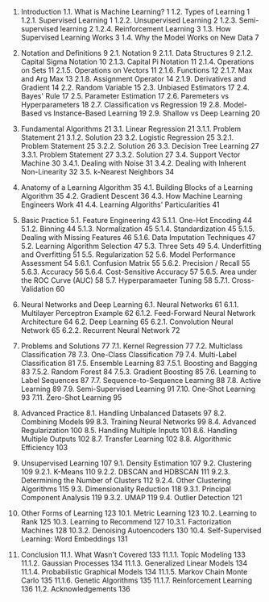 1. Introduction
  1.1. What is Machine Learning? 1
  1.2. Types of Learning 1
    1.2.1. Supervised Learning 1
    1.2.2. Unsupervised Learning 2
    1.2.3. Semi-supervised learning 2 
    1.2.4. Reinforcement Learning 3
  1.3. How Supervised Learning Works 3
  1.4. Why the Model Works on New Data 7

2. Notation and Definitions 9
  2.1. Notation 9
    2.1.1. Data Structures 9
    2.1.2. Capital Sigma Notation 10
    2.1.3. Capital Pi Notation 11
    2.1.4. Operations on Sets 11
    2.1.5. Operations on Vectors 11
    2.1.6. Functions 12
    2.1.7. Max and Arg Max 13
    2.1.8. Assignment Operator 14
    2.1.9. Derivatives and Gradient 14
  2.2. Random Variable 15
  2.3. Unbiased Estimators 17
  2.4. Bayes' Rule 17
  2.5. Parameter Estimation 17
  2.6. Paremeters vs Hyperparameters 18
  2.7. Classification vs Regression 19
  2.8. Model-Based vs Instance-Based Learning 19
  2.9. Shallow vs Deep Learning 20

3. Fundamental Algorithms 21
  3.1. Linear Regression 21
    3.1.1. Problem Statement 21
    3.1.2. Solution 23
  3.2. Logistic Regression 25
    3.2.1. Problem Statement 25
    3.2.2. Solution 26
  3.3. Decision Tree Learning 27
    3.3.1. Problem Statement 27
    3.3.2. Solution 27
  3.4. Support Vector Machine 30
    3.4.1. Dealing with Noise 31
    3.4.2. Dealing with Inherent Non-Linearity 32
  3.5. k-Nearest Neighbors 34

4. Anatomy of a Learning Algorithm 35
  4.1. Building Blocks of a Learning Algorithm 35
  4.2. Gradient Descent 36
  4.3. How Machine Learning Engineers Work 41
  4.4. Learning Algoriths' Particularities 41

5. Basic Practice 
  5.1. Feature Engineering 43
    5.1.1. One-Hot Encoding 44
    5.1.2. Binning 44
    5.1.3. Normalization 45
    5.1.4. Standardization 45
    5.1.5. Dealing with Missing Features 46
    5.1.6. Data Imputation Techniques 47
  5.2. Learning Algorithm Selection 47
  5.3. Three Sets 49
  5.4. Underfitting and Overfitting 51
  5.5. Regularization 52
  5.6. Model Performance Assessment 54
    5.6.1. Confusion Matrix 55
    5.6.2. Precision / Recall 55
    5.6.3. Accuracy 56
    5.6.4. Cost-Sensitive Accuracy 57
    5.6.5. Area under the ROC Curve (AUC) 58
  5.7. Hyperparamaeter Tuning 58
    5.7.1. Cross-Validation 60

6. Neural Networks and Deep Learning 
  6.1. Neural Networks 61
    6.1.1. Multilayer Perceptron Example 62
    6.1.2. Feed-Forward Neural Network Architecture 64
  6.2. Deep Learning 65
    6.2.1. Convolution Neural Network 65
    6.2.2. Recurrent Neural Network 72

7. Problems and Solutions 77
  7.1. Kernel Regression 77
  7.2. Multiclass Classification 78
  7.3. One-Class Classification 79
  7.4. Multi-Label Classification 81
  7.5. Ensemble Learning 83
    7.5.1. Boosting and Bagging 83
    7.5.2. Random Forest 84
    7.5.3. Gradient Boosting 85
  7.6. Learning to Label Sequences 87
  7.7. Sequence-to-Sequence Learning 88
  7.8. Active Learning 89
  7.9. Semi-Supervised Learning 91
  7.10. One-Shot Learning 93
  7.11. Zero-Shot Learning 95

8. Advanced Practice
  8.1. Handling Unbalanced Datasets 97
  8.2. Combining Models 99
  8.3. Training Neural Networks 99
  8.4. Advanced Regularization 100
  8.5. Handling Multiple Inputs 101
  8.6. Handling Multiple Outputs 102
  8.7. Transfer Learning 102
  8.8. Algorithmic Efficiency 103

9. Unsupervised Learning 107
  9.1. Density Estimation 107
  9.2. Clustering 109
    9.2.1. K-Means 110
    9.2.2. DBSCAN and HDBSCAN 111
    9.2.3. Determining the Number of Clusters 112
    9.2.4. Other Clustering Algorithms 115
  9.3. Dimensionality Reduction 118
    9.3.1. Principal Component Analysis 119
    9.3.2. UMAP 119
  9.4. Outlier Detection 121

10. Other Forms of Learning 123
  10.1. Metric Learning 123
  10.2. Learning to Rank 125
  10.3. Learning to Recommend 127
    10.3.1. Factorization Machines 128
    10.3.2. Denoising Autoencoders 130
  10.4. Self-Supervised Learning: Word Embeddings 131

11. Conclusion 
  11.1. What Wasn't Covered 133
    11.1.1. Topic Modeling 133
    11.1.2. Gaussian Processes 134
    11.1.3. Generalized Linear Models 134
    11.1.4. Probabilistic Graphical Models 134
    11.1.5. Markov Chain Monte Carlo 135
    11.1.6. Genetic Algorithms 135
    11.1.7. Reinforcement Learning 136
  11.2. Acknowledgements 136


